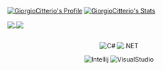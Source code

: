 [![GiorgioCitterio's Profile](https://github-readme-stats.vercel.app/api?username=GiorgioCitterio&theme=tokyonight)](https://github.com/GiorgioCitterio/GiorgioCitterio/) 
[![GiorgioCitterio's Stats](https://github-readme-stats.vercel.app/api/top-langs/?username=GiorgioCitterio&theme=tokyonight)](https://github.com/GiorgioCitterio/GiorgioCitterio/)

<a href="https://github.com/GiorgioCitterio/WeatherForecastAppMAUI">
  <img align="center" src="https://github-readme-stats.vercel.app/api/pin/?username=GiorgioCitterio&repo=WeatherForecastAppMAUI&theme=tokyonight" />
</a>
<a href="https://github.com/GiorgioCitterio/MemoryMAUI">
  <img align="center" src="https://github-readme-stats.vercel.app/api/pin/?username=GiorgioCitterio&repo=MemoryMAUI&theme=tokyonight" />
</a>
<br></br>
<p align="center">
  <img alt="C#" src="https://img.shields.io/badge/CSharp-239120.svg?style=for-the-badge&logo=csharp&logoColor=white"/>
  <!--<img alt="Python" src="https://img.shields.io/badge/java-%23ED8B00.svg?&style=for-the-badge&logo=java&logoColor=white"/>-->
  <img alt=".NET" src="https://img.shields.io/badge/.NET-512BD4?style=for-the-badge"/>
</p>
<p align="center">
    <img alt="Intellij" src="https://img.shields.io/badge/IntelliJIDEA-000000.svg?style=for-the-badge&logo=intellijidea&logoColor=white"/>
    <img alt="VisualStudio" src="https://img.shields.io/badge/visualstudio-5C2D91.svg?style=for-the-badge&logo=visualstudio&logoColor=white"/>
</p>
